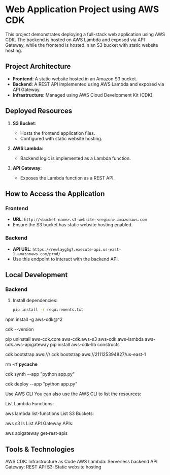 
# Web Application Project using AWS CDK

This project demonstrates deploying a full-stack web application using AWS CDK. The backend is hosted on AWS Lambda and exposed via API Gateway, while the frontend is hosted in an S3 bucket with static website hosting.

## Project Architecture
- **Frontend**: A static website hosted in an Amazon S3 bucket.
- **Backend**: A REST API implemented using AWS Lambda and exposed via API Gateway.
- **Infrastructure**: Managed using AWS Cloud Development Kit (CDK).

## Deployed Resources
1. **S3 Bucket**:
   - Hosts the frontend application files.
   - Configured with static website hosting.

2. **AWS Lambda**:
   - Backend logic is implemented as a Lambda function.

3. **API Gateway**:
   - Exposes the Lambda function as a REST API.

## How to Access the Application
### Frontend
- **URL**: `http://<bucket-name>.s3-website-<region>.amazonaws.com`
- Ensure the S3 bucket has static website hosting enabled.

### Backend
- **API URL**: `https://rewlayg5g7.execute-api.us-east-1.amazonaws.com/prod/`
- Use this endpoint to interact with the backend API.

## Local Development
### Backend
1. Install dependencies:
   ```bash
   pip install -r requirements.txt


npm install -g aws-cdk@^2

cdk --version

pip uninstall aws-cdk.core aws-cdk.aws-s3 aws-cdk.aws-lambda aws-cdk.aws-apigateway
pip install aws-cdk-lib constructs

cdk bootstrap aws://<account-id>/<region>
cdk bootstrap aws://211125394827/us-east-1


rm -rf __pycache__

cdk synth --app "python app.py"

cdk deploy --app "python app.py"



Use AWS CLI
You can also use the AWS CLI to list the resources:

List Lambda Functions:


aws lambda list-functions
List S3 Buckets:

aws s3 ls
List API Gateway APIs:

aws apigateway get-rest-apis

## Tools & Technologies
AWS CDK: Infrastructure as Code
AWS Lambda: Serverless backend
API Gateway: REST API
S3: Static website hosting
